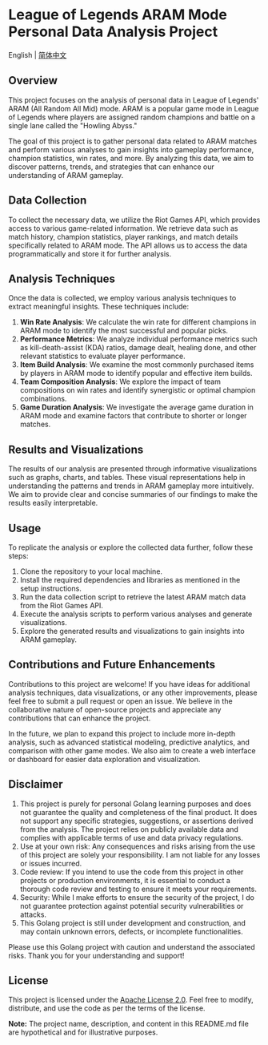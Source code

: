 # League of Legends ARAM Mode Personal Data Analysis Project

English | [简体中文](./README.md)

## Overview

This project focuses on the analysis of personal data in League of Legends' ARAM (All Random All Mid) mode. ARAM is a
popular game mode in League of Legends where players are assigned random champions and battle on a single lane called
the "Howling Abyss."

The goal of this project is to gather personal data related to ARAM matches and perform various analyses to gain
insights into gameplay performance, champion statistics, win rates, and more. By analyzing this data, we aim to discover
patterns, trends, and strategies that can enhance our understanding of ARAM gameplay.

## Data Collection

To collect the necessary data, we utilize the Riot Games API, which provides access to various game-related information.
We retrieve data such as match history, champion statistics, player rankings, and match details specifically related to
ARAM mode. The API allows us to access the data programmatically and store it for further analysis.

## Analysis Techniques

Once the data is collected, we employ various analysis techniques to extract meaningful insights. These techniques
include:

1. **Win Rate Analysis**: We calculate the win rate for different champions in ARAM mode to identify the most successful
   and popular picks.
2. **Performance Metrics**: We analyze individual performance metrics such as kill-death-assist (KDA) ratios, damage
   dealt, healing done, and other relevant statistics to evaluate player performance.
3. **Item Build Analysis**: We examine the most commonly purchased items by players in ARAM mode to identify popular and
   effective item builds.
4. **Team Composition Analysis**: We explore the impact of team compositions on win rates and identify synergistic or
   optimal champion combinations.
5. **Game Duration Analysis**: We investigate the average game duration in ARAM mode and examine factors that contribute
   to shorter or longer matches.

## Results and Visualizations

The results of our analysis are presented through informative visualizations such as graphs, charts, and tables. These
visual representations help in understanding the patterns and trends in ARAM gameplay more intuitively. We aim to
provide clear and concise summaries of our findings to make the results easily interpretable.

## Usage

To replicate the analysis or explore the collected data further, follow these steps:

1. Clone the repository to your local machine.
2. Install the required dependencies and libraries as mentioned in the setup instructions.
3. Run the data collection script to retrieve the latest ARAM match data from the Riot Games API.
4. Execute the analysis scripts to perform various analyses and generate visualizations.
5. Explore the generated results and visualizations to gain insights into ARAM gameplay.

## Contributions and Future Enhancements

Contributions to this project are welcome! If you have ideas for additional analysis techniques, data visualizations, or
any other improvements, please feel free to submit a pull request or open an issue. We believe in the collaborative
nature of open-source projects and appreciate any contributions that can enhance the project.

In the future, we plan to expand this project to include more in-depth analysis, such as advanced statistical modeling,
predictive analytics, and comparison with other game modes. We also aim to create a web interface or dashboard for
easier data exploration and visualization.

## Disclaimer

1. This project is purely for personal Golang learning purposes and does not guarantee the quality and completeness of the final product. It does not support any specific strategies, suggestions, or assertions derived from the analysis. The project relies on publicly available data and complies with applicable terms of use and data privacy regulations.
2. Use at your own risk: Any consequences and risks arising from the use of this project are solely your responsibility. I am not liable for any losses or issues incurred.
3. Code review: If you intend to use the code from this project in other projects or production environments, it is essential to conduct a thorough code review and testing to ensure it meets your requirements.
4. Security: While I make efforts to ensure the security of the project, I do not guarantee protection against potential security vulnerabilities or attacks.
5. This Golang project is still under development and construction, and may contain unknown errors, defects, or incomplete functionalities.

Please use this Golang project with caution and understand the associated risks. Thank you for your understanding and support!

## License

This project is licensed under the [Apache License 2.0](https://www.apache.org/licenses/LICENSE-2.0). Feel free to
modify, distribute, and use the code as per the terms of the license.

**Note:** The project name, description, and content in this README.md file are hypothetical and for illustrative
purposes.